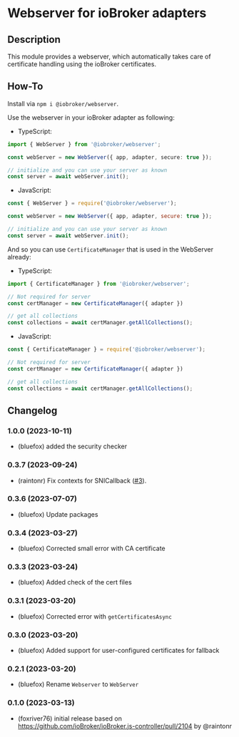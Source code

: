 # Webserver for ioBroker adapters

## Description
This module provides a webserver, which automatically takes care of 
certificate handling using the ioBroker certificates.

## How-To
Install via `npm i @iobroker/webserver`.

Use the webserver in your ioBroker adapter as following:

- TypeScript: 
```typescript
import { WebServer } from '@iobroker/webserver';

const webServer = new WebServer({ app, adapter, secure: true });

// initialize and you can use your server as known
const server = await webServer.init();
```

- JavaScript:
```javascript
const { WebServer } = require('@iobroker/webserver');

const webServer = new WebServer({ app, adapter, secure: true });

// initialize and you can use your server as known
const server = await webServer.init();
```

And so you can use `CertificateManager` that is used in the WebServer already:
- TypeScript:
```typescript
import { CertificateManager } from '@iobroker/webserver';

// Not required for server
const certManager = new CertificateManager({ adapter })

// get all collections
const collections = await certManager.getAllCollections();
```

- JavaScript:
```javascript
const { CertificateManager } = require('@iobroker/webserver');

// Not required for server
const certManager = new CertificateManager({ adapter })

// get all collections
const collections = await certManager.getAllCollections();
```

## Changelog
<!--
  Placeholder for the next version (at the beginning of the line):
  ### **WORK IN PROGRESS**
-->
### 1.0.0 (2023-10-11)
* (bluefox) added the security checker

### 0.3.7 (2023-09-24)
* (raintonr) Fix contexts for SNICallback ([#3](https://github.com/ioBroker/webserver/issues/3)).

### 0.3.6 (2023-07-07)
* (bluefox) Update packages

### 0.3.4 (2023-03-27)
* (bluefox) Corrected small error with CA certificate

### 0.3.3 (2023-03-24)
* (bluefox) Added check of the cert files

### 0.3.1 (2023-03-20)
* (bluefox) Corrected error with `getCertificatesAsync`

### 0.3.0 (2023-03-20)
* (bluefox) Added support for user-configured certificates for fallback

### 0.2.1 (2023-03-20)
* (bluefox) Rename `Webserver` to `WebServer`

### 0.1.0 (2023-03-13)
* (foxriver76) initial release based on https://github.com/ioBroker/ioBroker.js-controller/pull/2104 by @raintonr
